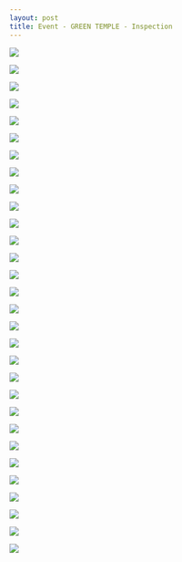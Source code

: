```yaml
---
layout: post
title: Event - GREEN TEMPLE - Inspection
---
```


<a href='https://photos.google.com/share/AF1QipOlaqqQF-582MOG4ghk_wmf6erWV6TxmqzOJJpZ1-GYGgGI6W72k-GK3sS90wW1zw?key=TnlreEtHWnFzSXk3dHNRdmFicmstbEQ2NGozak5n&source=ctrlq.org'><img src='https://lh3.googleusercontent.com/FD59h5qb4-J2mct4Gd9tmX20PcRAdwkzpHayM-ADL5SfHwRbjmvQSmvKiWAdHMKBbQVDIIgv2eV4xg28UOsmDpn4_5KDah_gEIVRqTAf85IxzkF2nnM08q2iYKTUHU0J6k4QZw' /></a>

<a href='https://photos.google.com/share/AF1QipO7zU4G8ksCX75TCRzgJnAr2kJEjKXaj4q3HysZi3WZtuUQiHgHZPEgA8J3l8_VeQ?key=dXRfNzVGVlRGY1lSckhHdndsSGtodmZRdUhDVzNR&source=ctrlq.org'><img src='https://lh3.googleusercontent.com/xPA03A4rdDqE-GjzFZuunf-B5z0Gt01LQae2OfprOUHzKqLHBH2vqMlLHSxHSrgz7O8-3UWzMY3pVWiH-v4o_klHpV0cczV-zjnsbL5lNYh9tD_7ClhxeCneYLHUlpLOnMpqJw' /></a>

<a href='https://photos.google.com/share/AF1QipOtsKdOHEKmfVXrsgvJijvSkVkJc9vfbyiloNA_13I_xe8TNhQ9b23iikW0QM0SRA?key=OHVILVlkNDdpaExpS2ZVd1M2MnNRdTZGM0swOTdn&source=ctrlq.org'><img src='https://lh3.googleusercontent.com/-_chxLhxUb-QagO1tHkbl9VzHpc6jOAI0n9YwfVvV50wB2J7FtD4_vuor2CZ6Eb5WDjQtr7J_4vxwg8G1Er6j_nz5-7wSDoVZwhFxhBOnRk-9jX-GeGfHjdX3MCtdrkwdFaL5g' /></a>

<a href='https://photos.google.com/share/AF1QipNTr2PsRG2ZwWpgzrSpM1vLMGx0r_PZKTt6lWfPMVevn-e3_dx6AeoA64KnJmyj2A?key=YXk1a3piX2ZaZkRSYVJQb29tQUZPZTV5RnB5S0NB&source=ctrlq.org'><img src='https://lh3.googleusercontent.com/gfHPLCWVp4LpewtvLcprLj_sOsyqBYDLfmWk0Ay8xVBI0HDNyB3sc4aOKCYwmT-jaGDL_31ibzzJXv1MeLtdBxxBKWprxKtC99wF6oHg4mruZXC4864Uqy5gK6CuOuXb9ZUeYA' /></a>

<a href='https://photos.google.com/share/AF1QipPfvYkghJlqtEqDPYKNXlyPocEAyk5wHgjRiY1Ti2NyNcgUN67h5Bskglr4290YuQ?key=TFpQNXZDLV8zSDZITE96alh0QnFTTFRNNW9JcUV3&source=ctrlq.org'><img src='https://lh3.googleusercontent.com/j6_kZUulm6iKKl4pKQ31gye6xK5Z6YOx23z0sb6-0rwge90ylAu1mcKTHUpRyzUSNEj6A5kvjdKgQcHagDc0z2HkiVvWgaddGO0QREgnB39iSd1C2Ub2AbZbJSIfixEalvN3EA' /></a>

<a href='https://photos.google.com/share/AF1QipOphwEvRxSOY61mH3q7jnD08K0e4JtGENMkFvBvC6uy1P4Up3w6ZeK92IXRVFWT_g?key=QzBnMzFPWW56NU1mTGtoUEZPMlBSSmlQa2JJTERB&source=ctrlq.org'><img src='https://lh3.googleusercontent.com/B4ZNJJACU32RL_tDQZ040jfa5RG-bOLmQxAOhifyZ-yoP2tMTVO8w1HbOpPsedX3IlfsG-HlpkP3VyU5kke8fdcq46GWFOR9PP8y9uCzJhvq3Br9BRpf2AEllJf-GQAyY2rOXA' /></a>

<a href='https://photos.google.com/share/AF1QipOeJlpokQi3pt5E6hAr3OtngK4I8uzzDmhC-gKOPo-DZpFiNMegJdZoh93HFVQ70g?key=dEEyZ1dQOUtVUl9jbnVLd3RTOUNJQWFKc2NJdHR3&source=ctrlq.org'><img src='https://lh3.googleusercontent.com/MbC0qYAhI0_Rw1TQFGF0EvljydmX8tlwds2Aah0zjB5reeNGAHRBceftESKxvaW51JnX6VqrKTDw6bvQkxGWZlFA7GLzy161pS_Th4QIvY1xaqtPxdzXaZym0qnu_Cm5AZ5mnw' /></a>

<a href='https://photos.google.com/share/AF1QipOZZnF5z5J02XuWTvgbElnNExyMaYlq9dUP1RK_XrRubstH__-xzeXsg0UkxiLkeQ?key=eDhKS282N3VjYnRGd0dDN1BDUTdLRHlnanZSNFdB&source=ctrlq.org'><img src='https://lh3.googleusercontent.com/DTsp7FuoNhwRYqktYwPYorUCyYTrP2vSrglEAE3S7m6YbGXsbGc4I6zYEcS5rNURCALwiTFd8YgqCu4txtW3RZAO57glskWASkdjk5sL9Uz5olcu0Ml5aCbrKWy7DwRO_Xe95A' /></a>

<a href='https://photos.google.com/share/AF1QipNsC_B_Xh19g61qKQwhjiPKHYTIfZav4JJ4NIbHE5nEAYICv-Hayn7q9ew5RnYMIQ?key=bDJKYkVXZ3lhTkpuZ3ZtRWpIS0NCeVRKR2ZpUlVR&source=ctrlq.org'><img src='https://lh3.googleusercontent.com/gktWyS-EQ-uWLlcvlSPUATUqJVMUxtujy9L5sEcSbPYCAg3XcoHdy28OA3yDf6I9UTcASvo6Hv4SFcr-jVQLOXv7BZW5EC6f8tc2a3OSCFAzCEBnAc8ppcQ3z87oilDbj0gpbg' /></a>

<a href='https://photos.google.com/share/AF1QipPyLmlonAM-fB4e_L9fnQjWO0EGiRf_oPO8FpXiCTmNvo9ikj1HSXhn_KEbyRbK9g?key=aEJYbUVid2Jwa1VkM0JiMmF0cUE2VFlVWjV1cV9n&source=ctrlq.org'><img src='https://lh3.googleusercontent.com/lobMNN8JF-KFXvpjYt4MozKC2lEQN-CVdPN6SBu2BM3nZvT82dqB9XJHVWXzluoxr7DwGrKa3EOsUuqAPm0M0PBgDlM9WopPlol_WD9F9O7TUKlVNW0UfWnHiOHs28n4DodImA' /></a>

<a href='https://photos.google.com/share/AF1QipOiFTlcM5tz44HKH-kselFc24STfratDhU3bmHy16EXTSqZZLcEsEqFlo0axazXAw?key=cERaNlFaV3I1ZUlybTBVOXdrMy1RWG5TemJydHhn&source=ctrlq.org'><img src='https://lh3.googleusercontent.com/K5wNJR9UNf7-SipJg_WWnRY0cGCPxEFfZDBXeB9-hx8SHpb1zrMlOdX7lvR3lygX0SKiq4Kgb--O933a3RfLMdmLeIZkgIUyQ9XnMeCQ243KDl7guNxDK4G0nynJm-RYqJ_2zw' /></a>

<a href='https://photos.google.com/share/AF1QipMbGz93G4EH4ggs5SdFTD-VLpkMS6ND_8eDzTHkKWrAClqQcOXE1vVbXg0uLWnb9A?key=OF9aZjdwRGNhMXlSOEdPamNDSUFSSVlnOHFqYlB3&source=ctrlq.org'><img src='https://lh3.googleusercontent.com/U0s1R8-E1Nwi__qAEqa8qey7DnKxr-bmlR3EY0DxSqEG3HohZu7r_RQDJPie-RbHZuU1L9vxhCfljGK06e21wdBiD7MyXpA-7tdRttYn10rK9PquHsCxOleniD000F0MSmT2qw' /></a>

<a href='https://photos.google.com/share/AF1QipMFFdABgCYtVgO26S3hsNymQ7uf562l4ZVsIV1ECe9BGiDdv4zbECFvEG5iwfbTZw?key=NXBnTlhhU3lFWjZFbGk0cGVYRm1EWVBteG9CU1Bn&source=ctrlq.org'><img src='https://lh3.googleusercontent.com/nCh-S9kHpOUh9uyQl9yz9i56kXac2ZNApTZRdP_Od77nygHHpYLwJeTIfvB86fiy7J6JX2XltHq2f95SKRQ9Byjsnpoeug7-VLHDQpVR3ZNYWndmpljn2olgPaMqYYwBjDzALw' /></a>

<a href='https://photos.google.com/share/AF1QipPtOrtq26ECfz_42_hywLvLl0Sf8r5CCUWjY_fUwZ8aPujZ2OXU4hmtAwB09EgxDw?key=ekFlUVJxTG1JcmJSU0hYNFk3MGhlalpEYnUtdXVB&source=ctrlq.org'><img src='https://lh3.googleusercontent.com/TRNFH9_fckQutLONsiF6sCRP_Nqd4kKC-kXok80GhrsiLJmep8fE_ILIXxXAVlPvlqQ8BpLwLM9ZBiMaEYHICibq4-X2VEQY6o3bHk1XE1oDgkCHJUvlLj2-OoAdk4-efr_dbA' /></a>

<a href='https://photos.google.com/share/AF1QipNBXqCqtPvKGra59q0WGHgFEG1Mv8KTEPJvbPYAys8lC3A0VIHMrjWsm8UNWddcHw?key=bVJIeF9UOFBZRlpNVzNCSS11RE4zYkdlS2xJVDNB&source=ctrlq.org'><img src='https://lh3.googleusercontent.com/Sd-kQJhd4fWU1FRTJQrpbQIiPCmmD8MY4RhydL3zVlYn58iHYl6Jp9z1TUOvqreF_3Mig6jh1SKjxI8XuF5Ud1cAlQiEbYfD3XaIPJs0NL9kiwsCyPvRTmg8Cjj68LsAFf6eTw' /></a>

<a href='https://photos.google.com/share/AF1QipNOp8Ipyc9tcn5bVgDAKjXs8oQ2ouZ_jTmqgzepz3mpQjMEBFT0X4MYPQUhg9hdDg?key=UThGVHl3b2dGcGRyMUxjMk9tV3NOVGZUMzE0dm5n&source=ctrlq.org'><img src='https://lh3.googleusercontent.com/1bDc48_u_3lEsUOvOz_BLqy7VifGjfOUV-pSgcPbAtxkule4rmV5iV6u0ey225bIE6_rQHD5DvkDHaKRu6De55RP9iHOkw0nJvMmLwTI_ocYGRp8wj9hdQuhze2h2GPfUmWC0Q' /></a>

<a href='https://photos.google.com/share/AF1QipO6ExX27nvfNJJx7bqaQ1-WKN-EJ0rE_9OjxzumNVG4PnJixC84gjHkC4G9_ginRQ?key=Rl9BRTlsN2FKNFFhNHhremktdUpRaUE4WGdKX1d3&source=ctrlq.org'><img src='https://lh3.googleusercontent.com/XCcc9p7t7_v5JwRzeRrtmfbI8UCMcEWt4LNfvyW0M6DI3po0NssqrmqzfQdIJCDGKUCzhbM9vaWVjI5aZXCdwpya6PJ1g8x_iFHRPOp0lhixN_i7HaRA_ne_Obg1d5-BGLQsDw' /></a>

<a href='https://photos.google.com/share/AF1QipOa0yf524U5GF7McHKcWiZStn0TNFuEAIpseSiXaZIXotn0OXuPYbYoSJPKbVo9kA?key=QWVDemtEQlZSd2RlSko3RkJESFlidGJBajJfY09n&source=ctrlq.org'><img src='https://lh3.googleusercontent.com/HNl6Qo9CMc1dUOR0QdMtS6MVWnAs1eCJnp-QJq0sicN1Grtnk8qKHz0xHz3-BBVLf5LvfqFUd4tluWezDNOCehM4rSGTAg0wpBUBKQ5OZlPPh9p204M500qeYlXu9jlu0wPX7w' /></a>

<a href='https://photos.google.com/share/AF1QipP5yQttBEwShQfdPtz2D6t_j50yeJtXn1yVCq9IpIzxeJiuRK88F4gEz8NHwu2QNQ?key=akcxRmdtTWlGZ1dFSnh4SWdkNUZWUUZiVVRZN3B3&source=ctrlq.org'><img src='https://lh3.googleusercontent.com/04-zFbWOlvk7_6lihJu5P4zn4aISLrJNhY2sA02Lg0Ea42y4y3-3ZZCuhcsUoRkNPmBNB6MLCwz3SjJTUleSbFq_bru4ogKuIBmNq6vg2a6oSrNHLkK9vio6wF_cCDE4PwaDEA' /></a>

<a href='https://photos.google.com/share/AF1QipNjkOWNqu7eeut_D4EAocPXIjGUVLo8awUvUCfLCiKC1bnJvZIHW5j5Znsz2AuiaA?key=TnphdW1Pdzc5ZTBBNHdURnVITlcybm9sTXZlTGF3&source=ctrlq.org'><img src='https://lh3.googleusercontent.com/YRaKZDRIWLEV5Gx2dIvh-iOAEnaHfq2aSSD3MmwIILY91myGOfdQvzrJd07gcp2_5rq5p1SuG2kCSvQaMZ8oOFDngPtHBSLr2v8foRIroe9ENGeFCbMh-kXlRq8qKvOO_JkySg' /></a>

<a href='https://photos.google.com/share/AF1QipPv5M89d85q-nDzQEZDzQe2KbpRlID4rxPECDjJ2svS7SN4NgOKZrgNbfVYqEJGgQ?key=SUVaOWg0azQ5VVBuNlRnejN5d2VNbDVURzB2UFZ3&source=ctrlq.org'><img src='https://lh3.googleusercontent.com/86ZBvKnJyld5mBuuTOmXei8EeH_70ICWv5qgtbBUQ1_-4xm4afhZPaZeP_krKw9Geeap2XiZt9TRkPphcdtCTu5eoLjIISIaFmyUF6o56fAaub79yZrlsOUquX1vuom4ZSYJdw' /></a>

<a href='https://photos.google.com/share/AF1QipNtzCMWXevIvhEAwxLQ30hrERM6nQOhGJe_2IdcpxTWm1KUvHmUZSLiy0SnY2REDQ?key=cE5uS3hrN0RPR2VHemNEVXJfQkpkOGpLMHQ2UGJ3&source=ctrlq.org'><img src='https://lh3.googleusercontent.com/74SakwGJkpTbFP3jL8AjzdQ79ST_HJaYkIuCCOupA59IJqlnW08IriFLrPJtMuLEup4-uDwSz-9ZbyaXw3CjgfocbMhve9VY7di3lTU4Udyi5HqANcmk5ZF8CNNZJawP6Mbzgg' /></a>

<a href='https://photos.google.com/share/AF1QipPEj0YtfvV822MVoZIWjPnjksrC8m8CvWaXFbYOPspciuNZWBdHYbQhGczGcZpNQQ?key=bkhPOG4zWTBjbERtRGxFWTdEMVVFaU5Rc3dlcTZB&source=ctrlq.org'><img src='https://lh3.googleusercontent.com/_UtiQumQLhs48SwcKS6TjxinHQi3nW-Fru7hbrXm2mhhuCdsaYpVbLroXr9GoN7xzg1vhBWBKMNcMDNRfJT-g1Z3FOvcETms_eepk7Vm7xiM8maKawmMr2maz8k7Zogah2hNTA' /></a>

<a href='https://photos.google.com/share/AF1QipOR77XznJwAxM_oV3UUWdbzIXgdFGz6-lqbbzPC3vSOgMf28_rW-4kMhMwYrRDbdQ?key=M1J1WnlGbGllSU1yemFHdXpFcnJyN2xBMmFIdVhn&source=ctrlq.org'><img src='https://lh3.googleusercontent.com/MtAQxjav9duD7DOd3PgYiO2_pun3evEL6tfLA0E2BY0o-0fFIN2KZzk7JlcckZLOFJ-H3wAMLsKztN8D_-GKh_S7yccziFhlC0y5XDRoX3n2iOzS_5bjBCZWVDGPINy5wdVctw' /></a>

<a href='https://photos.google.com/share/AF1QipO41RQ7LrfU9hqAxkRrm4LzUaHaiggZecbfWeeqbaoEPcRNWTBHfZ-SpNUTTvocsg?key=cnVyc0hwWEsxdGJYbnZfdTVrTG1RRl9DbFdwblln&source=ctrlq.org'><img src='https://lh3.googleusercontent.com/f3DmGkwBol2adHjkwfVCGVB-Av9NtPIdqe9NuDNCc_pnBhk3kw0xuI1ymZn3v71HWMoRDZbLcfazGfQFx4ex_ztvYWoBH_zyBwQMB02IRSjEkwX5kLvaiR28fo8mYCAFGuY0Hw' /></a>

<a href='https://photos.google.com/share/AF1QipO9dOyc_1rlgjLt3AczlahqgqM0MnuC76dKJy6yaSrus3h4xbxpWXcdv8v6tayxsA?key=SFFXRzhOLWg2eFpmdHktbTMyVGl0dEM2WkxWa2hB&source=ctrlq.org'><img src='https://lh3.googleusercontent.com/jj4bMOqfKw2dxGgDeT0Z12wH3lJ2vzEzJBqSMJYoDOxNRr_Jslz0iTWm6vmPbkq7ojdMNrvk1Zhfz7J34KLl6PjuztBVsEW8lgE1m11iaFzZ5kWbTiza7kQghUooVU-Z2FClBw' /></a>

<a href='https://photos.google.com/share/AF1QipMxgUt9feaNvMKAxx-VN8_5NJsVT10ZGlzu9XdbWzJOQIuw1LdtGSmBaz0VoGW8kA?key=aGdvRkV4NHFoY1ZLZFhmM0RjWXhkYW5hZTNnX0FB&source=ctrlq.org'><img src='https://lh3.googleusercontent.com/d3y54n40swNn7B4Ty97cETmEps7eSyC33j3XuZDhrHiCeyfxH16ekjU3_oA8dg86i9dquCtLTvg5Wf9-K9l9ktFdDNkLOAuYQHvX3iLcxIW947h-gDfMz-_pQKm3EwZ-fGCbpA' /></a>

<a href='https://photos.google.com/share/AF1QipOAFgNV1LeFM7Cf0t3cPa7mwVIBAuPHW1Q0NAHNUTDJVDjsUhiPfqyx-zL3k50mLw?key=VWl3M09GNVpKTk1taUdMelhaY0lyNUpmMnZDVy1B&source=ctrlq.org'><img src='https://lh3.googleusercontent.com/Y3c7f1p-9C7z-pTZpQwP6JqKKOAOlMTyhcKYo7G3FZ_wxt_2IJsYnJHgXq9ZjKBmiwsVTv2qMxh4NzeEcgslx8hRr3Ns5bf1-ht6ZBUQXy1ptzk8q6p0P91Y_Ck5ZYCebppojg' /></a>

<a href='https://photos.google.com/share/AF1QipPPSeuZzX0hHYG9inrG-U2tbEG6eYN8vpRHK1XohXzk9pAmshJr78pWLsDCXv-o_A?key=akk0a2xYaGsxZXFiVEx5MEFDRFd2N0IyUWEyd2hB&source=ctrlq.org'><img src='https://lh3.googleusercontent.com/4UxEHauftgVHxyRY8Re5xVBAyU_M8_0aP0noOCdFyYEjzdJJ4fjNAUWTrCHy1n2Ndmp1acQ95BIVKwkE-bHslLEf-XylRJN0TO-ZjOxk8T4nEx1YqQYbu9lcn8kLcg9V2Zogaw' /></a>

<a href='https://photos.google.com/share/AF1QipN9MUaUiiXXQu5gojq11L8whWDeH2DlP8BXa7V87YLmiuITUOyQ6Z1WGQxnT-wIPA?key=RnptRWcwanRleE9uamlUM05WbHBEMFZaaWpWT1VR&source=ctrlq.org'><img src='https://lh3.googleusercontent.com/-YvzG6grs85MpIvO216_JU7O90O40RgORuWsX4pIy7RkWzO_SRQTXeMRyxPH7CAN2bDfUWjQyjO4X35c6A6trjMOe5XKMTGOn-aRMRQzmXTGD0-VrGhRHaq-sVdgjimS73K5PQ' /></a>
